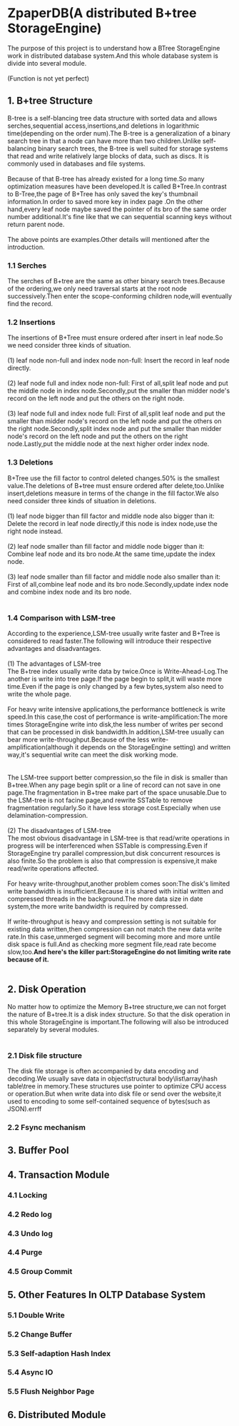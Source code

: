 # ZpaperDB(A distributed B+tree StorageEngine)
The purpose of this project is to understand how a BTree StorageEngine work in distributed database system.And this whole database system is divide into several module.<br>
<br>
(Function is not yet perfect)<br>
## 1. B+tree Structure
  B-tree is a self-blancing tree data structure with sorted data and allows serches,sequential access,insertions,and deletions in logarithmic time(depending on the order num).The B-tree is a generalization of a binary search tree in that a node can have more than two children.Unlike self-balancing binary search trees, the B-tree is well suited for storage systems that read and write relatively large blocks of data, such as discs. It is commonly used in databases and file systems.<br>
  <br>
  Because of that B-tree has already existed for a long time.So many optimization measures have been developed.It is called B+Tree.In contrast to B-Tree,the page of B+Tree has only saved the key's thumbnail information.In order to saved more key in index page .On the other hand,every leaf node maybe saved the pointer of its bro of the same order number additional.It's fine like that we can sequential scanning keys without return parent node.<br>
  <br>
  The above points are examples.Other details will mentioned after the introduction.<br>
### 1.1 Serches
  The serches of B+tree are the same as other binary search trees.Because of the ordering,we only need traversal starts at the root node successively.Then enter the scope-conforming children node,will eventually find the record.<br>
### 1.2 Insertions
  The insertions of B+Tree must ensure ordered after insert in leaf node.So we need consider three kinds of situation.<br>
  <br>
  (1) leaf node non-full and index node non-full: Insert the record in leaf node directly.<br>
  <br>
  (2) leaf node full and index node non-full: First of all,split leaf node and put the middle node in index node.Secondly,put the smaller than midder node's record on the left node and put the others on the right node.<br>
  <br>
  (3) leaf node full and index node full: First of all,split leaf node and put the smaller than midder node's record on the left node and put the others on the right node.Secondly,split index node and put the smaller than midder node's record on the left node and put the others on the right node.Lastly,put the middle node at the next higher order index node.<br>
### 1.3 Deletions
  B+Tree use the fill factor to control deleted changes.50% is the smallest value.The deletions of B+tree must ensure ordered after delete,too.Unlike insert,deletions measure in terms of the change in the fill factor.We also need consider three kinds of situation in deletions.<br>
  <br>
  (1) leaf node bigger than fill factor and middle node also bigger than it: Delete the record in leaf node directly,if this node is index node,use the right node instead.<br>
  <br>
  (2) leaf node smaller than fill factor and middle node bigger than it: Combine leaf node and its bro node.At the same time,update the index node.<br>
  <br>
  (3) leaf node smaller than fill factor and middle node also smaller than it: First of all,combine leaf node and its bro node.Secondly,update index node and combine index node and its bro node.<br>
  <br>
### 1.4 Comparison with LSM-tree
  According to the experience,LSM-tree usually write faster and B+Tree is considered to read faster.The following will introduce their respective advantages and disadvantages.<br>
  <br>
  (1) The advantages of LSM-tree<br>
  The B+tree index usually write data by twice.Once is Write-Ahead-Log.The another is write into tree page.If the page begin to split,it will waste more time.Even if the page is only changed by a few bytes,system also need to write the whole page.<br>
  <br>
  For heavy write intensive applications,the performance bottleneck is write speed.In this case,the cost of performance is write-amplification:The more times StorageEngine write into disk,the less number of writes per second that can be processed in disk bandwidth.In addition,LSM-tree usually can bear more write-throughput.Because of the less write-amplification(although it depends on the StorageEngine setting) and written way,it's sequential write can meet the disk working mode.<br>
  <br>  
  The LSM-tree support better compression,so the file in disk is smaller than B+tree.When any page begin split or a line of record can not save in one page.The fragmentation in B+tree make part of the space unusable.Due to the LSM-tree is not facine page,and rewrite SSTable to remove fragmentation regularly.So it have less storage cost.Especially when use delamination-compression.<br>
  <br>
  (2) The disadvantages of LSM-tree<br>
  The most obvious disadvantage in LSM-tree is that read/write operations in progress will be interferenced when SSTable is compressing.Even if StorageEngine try parallel compression,but disk concurrent resources is also finite.So the problem is also that compression is expensive,it make read/write operations affected.<br>
  <br>
  For heavy write-throughput,another problem comes soon:The disk's limited write bandwidth is insufficient.Because it is shared with initial written and compressed threads in the background.The more data size in date system,the more write bandwidth is required by compressed.<br>
  <br>
  If write-throughput is heavy and compression setting is not suitable for existing data written,then compression can not match the new data write rate.In this case,unmerged segment will becoming more and more untile disk space is full.And as checking more segment file,read rate become slow,too.**And here's the killer part:StorageEngine do not limiting write rate because of it.**<br>
  <br>
## 2. Disk Operation
  No matter how to optimize the Memory B+tree structure,we can not forget the nature of B+tree.It is a disk index structure. So that the disk operation in this whole StorageEngine is important.The following will also be introduced separately by several modules.<br>
  <br>
### 2.1 Disk file structure 
  The disk file storage is often accompanied by data encoding and decoding.We usually save data in object\structural body\list\array\hash table\tree in memory.These structures use pointer to optimize CPU access or operation.But when write data into disk file or send over the website,it used to encoding to some self-contained sequence of bytes(such as JSON).errff
### 2.2 Fsync mechanism

## 3. Buffer Pool
## 4. Transaction Module
### 4.1 Locking
### 4.2 Redo log 
### 4.3 Undo log
### 4.4 Purge
### 4.5 Group Commit
## 5. Other Features In OLTP Database System 
### 5.1 Double Write
### 5.2 Change Buffer
### 5.3 Self-adaption Hash Index
### 5.4 Async IO
### 5.5 Flush Neighbor Page
## 6. Distributed Module
